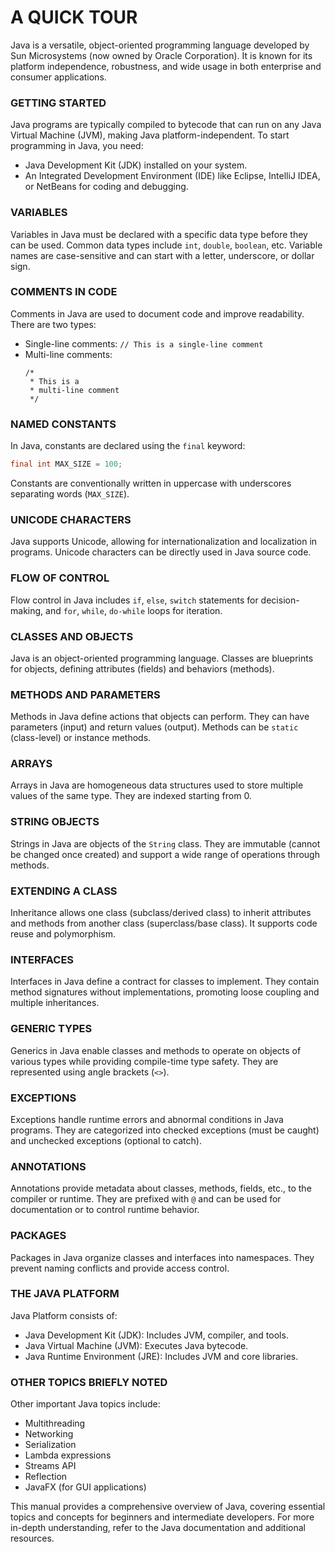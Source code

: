 # A QUICK TOUR

Java is a versatile, object-oriented programming language developed by Sun Microsystems (now owned by Oracle Corporation). It is known for its platform independence, robustness, and wide usage in both enterprise and consumer applications.

### GETTING STARTED

Java programs are typically compiled to bytecode that can run on any Java Virtual Machine (JVM), making Java platform-independent. To start programming in Java, you need:
- Java Development Kit (JDK) installed on your system.
- An Integrated Development Environment (IDE) like Eclipse, IntelliJ IDEA, or NetBeans for coding and debugging.

### VARIABLES

Variables in Java must be declared with a specific data type before they can be used. Common data types include `int`, `double`, `boolean`, etc. Variable names are case-sensitive and can start with a letter, underscore, or dollar sign.

### COMMENTS IN CODE

Comments in Java are used to document code and improve readability. There are two types:
- Single-line comments: `// This is a single-line comment`
- Multi-line comments: 
  ```
  /*
   * This is a
   * multi-line comment
   */
  ```

### NAMED CONSTANTS

In Java, constants are declared using the `final` keyword:
```java
final int MAX_SIZE = 100;
```
Constants are conventionally written in uppercase with underscores separating words (`MAX_SIZE`).

### UNICODE CHARACTERS

Java supports Unicode, allowing for internationalization and localization in programs. Unicode characters can be directly used in Java source code.

### FLOW OF CONTROL

Flow control in Java includes `if`, `else`, `switch` statements for decision-making, and `for`, `while`, `do-while` loops for iteration.

### CLASSES AND OBJECTS

Java is an object-oriented programming language. Classes are blueprints for objects, defining attributes (fields) and behaviors (methods).

### METHODS AND PARAMETERS

Methods in Java define actions that objects can perform. They can have parameters (input) and return values (output). Methods can be `static` (class-level) or instance methods.

### ARRAYS

Arrays in Java are homogeneous data structures used to store multiple values of the same type. They are indexed starting from 0.

### STRING OBJECTS

Strings in Java are objects of the `String` class. They are immutable (cannot be changed once created) and support a wide range of operations through methods.

### EXTENDING A CLASS

Inheritance allows one class (subclass/derived class) to inherit attributes and methods from another class (superclass/base class). It supports code reuse and polymorphism.

### INTERFACES

Interfaces in Java define a contract for classes to implement. They contain method signatures without implementations, promoting loose coupling and multiple inheritances.

### GENERIC TYPES

Generics in Java enable classes and methods to operate on objects of various types while providing compile-time type safety. They are represented using angle brackets (`<>`).

### EXCEPTIONS

Exceptions handle runtime errors and abnormal conditions in Java programs. They are categorized into checked exceptions (must be caught) and unchecked exceptions (optional to catch).

### ANNOTATIONS

Annotations provide metadata about classes, methods, fields, etc., to the compiler or runtime. They are prefixed with `@` and can be used for documentation or to control runtime behavior.

### PACKAGES

Packages in Java organize classes and interfaces into namespaces. They prevent naming conflicts and provide access control.

### THE JAVA PLATFORM

Java Platform consists of:
- Java Development Kit (JDK): Includes JVM, compiler, and tools.
- Java Virtual Machine (JVM): Executes Java bytecode.
- Java Runtime Environment (JRE): Includes JVM and core libraries.

### OTHER TOPICS BRIEFLY NOTED

Other important Java topics include:
- Multithreading
- Networking
- Serialization
- Lambda expressions
- Streams API
- Reflection
- JavaFX (for GUI applications)

This manual provides a comprehensive overview of Java, covering essential topics and concepts for beginners and intermediate developers. For more in-depth understanding, refer to the Java documentation and additional resources.
